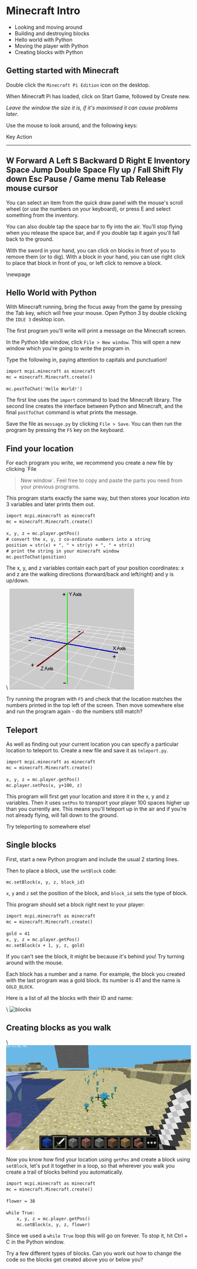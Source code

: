 # Minecraft Intro

* Looking and moving around
* Building and destroying blocks
* Hello world with Python
* Moving the player with Python
* Creating blocks with Python

## Getting started with Minecraft

Double click the `Minecraft Pi Edition` icon on the desktop. 

When Minecraft Pi has loaded, click on Start Game, followed by Create new. 

*Leave the window the size it is, if it's maximised it can cause problems
later.*

Use the mouse to look around, and the following keys:

Key             Action 
-------         ------
W		        Forward
A		        Left
S		        Backward
D		        Right
E		        Inventory
Space		    Jump
Double Space	Fly up / Fall
Shift           Fly down
Esc     		Pause / Game menu
Tab     		Release mouse cursor
------------------------------------

You can select an item from the quick draw panel with the mouse's scroll wheel (or use the numbers on your keyboard), or press E and select something from the inventory.

You can also double tap the space bar to fly into the air. You'll stop flying when you release the space bar, and if you double tap it again you'll fall back to the ground.

With the sword in your hand, you can click on blocks in front of you to remove them (or to dig). With a block in your hand, you can use right click to place that block in front of you, or left click to remove a block.

\newpage

## Hello World with Python

With Minecraft running, bring the focus away from the game by pressing the Tab
key, which will free your mouse. Open Python 3 by double clicking the `IDLE 3`
desktop icon.

The first program you'll write will print a message on the Minecraft screen.

In the Python Idle window, click `File > New window`. This will open a new
window which you're going to write the program in.

Type the following in, paying attention to capitals and punctuation!

~~~ { .python }
import mcpi.minecraft as minecraft
mc = minecraft.Minecraft.create()

mc.postToChat('Hello World!')
~~~

The first line uses the `import` command to load the Minecraft library. 
The second line creates the interface between Python and Minecraft, and the final `postToChat` command is what prints the message.

Save the file as `message.py` by clicking `File > Save`. You can then run
the program by pressing the `F5` key on the keyboard.

## Find your location

For each program you write, we recommend you create a new file by clicking `File
> New window`. Feel free to copy and paste the parts you need from your previous
programs.

This program starts exactly the same way, but then stores your location into 3
variables and later prints them out.

~~~ { .python }
import mcpi.minecraft as minecraft
mc = minecraft.Minecraft.create()

x, y, z = mc.player.getPos()
# convert the x, y, z co-ordinate numbers into a string
position = str(x) + ", " + str(y) + ", " + str(z)
# print the string in your minecraft window
mc.postToChat(position)
~~~

The x, y, and z variables contain each part of your position coordinates: x and z are the walking directions (forward/back and left/right) and y is up/down.

\ ![xyz](xyz.png)

Try running the program with `F5` and check that the location matches the
numbers printed in the top left of the screen. Then move somewhere else and run
the program again - do the numbers still match?

## Teleport

As well as finding out your current location you can specify a particular
location to teleport to. 
Create a new file and save it as `teleport.py`.

~~~ { .python }
import mcpi.minecraft as minecraft
mc = minecraft.Minecraft.create()

x, y, z = mc.player.getPos()
mc.player.setPos(x, y+100, z)
~~~

This program will first get your location and store it in the x, y and z
variables. Then it uses `setPos` to transport your player 100 spaces higher up
than you currently are. This means you'll teleport up in the air and if you're
not already flying, will fall down to the ground.

Try teleporting to somewhere else!

## Single blocks

First, start a new Python program and include the usual 2 starting lines.

Then to place a block, use the `setBlock` code:

    mc.setBlock(x, y, z, block_id)

`x`, `y` and `z` set the position of the block, and `block_id` sets the type of
block.

This program should set a block right next to your player:

~~~ { .python }
import mcpi.minecraft as minecraft
mc = minecraft.Minecraft.create()

gold = 41
x, y, z = mc.player.getPos()
mc.setBlock(x + 1, y, z, gold)
~~~

If you can't see the block, it might be because it's behind you! Try turning
around with the mouse.

Each block has a number and a name. For example, the block you created with the
last program was a gold block. Its number is 41 and the name is `GOLD_BLOCK`.

Here is a list of all the blocks with their ID and name:

\ ![blocks](blocks.jpg)

## Creating blocks as you walk

\ ![trail](mcpi-flowers.png)

Now you know how find your location using `getPos` and create a block using
`setBlock`, let's put it together in a loop, so that wherever you walk you
create a trail of blocks behind you automatically.

~~~ { .python }
import mcpi.minecraft as minecraft
mc = minecraft.Minecraft.create()

flower = 38

while True:
    x, y, z = mc.player.getPos()
    mc.setBlock(x, y, z, flower)
~~~

Since we used a `while True` loop this will go on forever. To stop it, hit Ctrl + C in the Python window.

Try a few different types of blocks. Can you work out how to change the code so
the blocks get created above you or below you?
